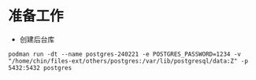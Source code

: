 # 准备工作

- 创建后台库

```shell
podman run -dt --name postgres-240221 -e POSTGRES_PASSWORD=1234 -v "/home/chin/files-ext/others/postgres:/var/lib/postgresql/data:Z" -p 5432:5432 postgres
```
